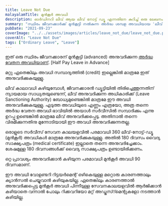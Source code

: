 ```yaml
---
title: Leave Not Due
malayalamTitle: മുൻ‌കൂർ അവധി
description: ഓർഡിനറി ലീവ് ആയ ലീവ് നോട്ട് ഡ്യൂ എന്നതിനേ കുറിച്ച് ഒരു ലേഖനം
summary: "സ്ഥിരം ജീവനക്കാർക്ക് മുൻകൂട്ടി നൽകുന്ന അർദ്ധ ശമ്പള അവധിയായ 'ലീവ് നോട്ട് ഡ്യൂ' എന്നതിനെക്കുറിച്ചു ഈ ലേഖനം വിശദീകരിക്കുന്നു. യോഗ്യത, അനുവദനീയമായ പരമാവധി ദിവസങ്ങൾ എന്നിവ ഉൾപ്പെടെ മറ്റു വ്യവസ്ഥകളും പ്രതിപാദിക്കുന്നു"
pubDate: "2021-09-23"
coverImage: "../../assets/images/articles/leave_not_due/leave_not_due.png"
coverAlt: "Leave Not Due"
tags: ["Ordinary Leave", "Leave"]
---
```


ഇത് ഒരു സ്ഥിരം ജീവനക്കാരന് മുൻകൂട്ടി (advanced) അനുവദിക്കുന്ന [അർദ്ധ വേതന അവധിയാണ്](/article/half-pay-leave/). [Half Pay Leave in Advance]

മറ്റു ഏതെങ്കിലും അവധി സമ്പാദ്യത്തിൽ (credit) ഇല്ലെങ്കിൽ മാത്രമേ ഇത് അനുവദിക്കുകയുള്ളു.

ലീവ് കാലാവധി കഴിയുമ്പോൾ, ജീവനക്കാരൻ ഡ്യൂട്ടിയിൽ തിരിച്ചെത്തുന്നതിന് ന്യായമായ സാധ്യതയുണ്ടെന്ന്, ലീവ് അനുവദിക്കുന്ന അധികാരിക്ക് (Leave Sanctioning Authority) ബോധ്യമുണ്ടെങ്കിൽ മാത്രമേ ഈ അവധി അനുവദിക്കുകയുള്ളു. എടുത്ത അവധിയുടെ എണ്ണം എത്രയോ, അത്ര തന്നെ അർദ്ധ വേതന അവധി ഭാവിയിൽ അയാൾ സർവീസിൽ സമ്പാദിക്കും എന്നു ഉറപ്പു ഉണ്ടെങ്കിൽ മാത്രമേ ലീവ് അനുവദിക്കപ്പെടു. അതിനാൽ തന്നെ വിരമിക്കുന്നതിനു മുന്നോടിയായി ഈ അവധി അനുവദിക്കുന്നതല്ല.

ഒരാളുടെ സർവീസ് സേവന കാലയളവിൽ പരമാവധി 360 ലീവ്-നോട്ട്-ഡ്യൂ (മുൻ‌കൂർ) അവധികൾ മാത്രമേ അനുവദിക്കുകയുള്ളു. അതിൽ 180 ദിവസം വൈദ്യ സാക്ഷ്യപത്രം (medical certificate) ഇല്ലാതെ തന്നെ അനുവദിച്ചേക്കാം. ശേഷമുള്ള 180 ദിവസങ്ങൾക്ക് വൈദ്യ സാക്ഷ്യപത്രം ഉണ്ടായിരിക്കണം.

ഒറ്റ പ്രാവശ്യം അനുവദിക്കാൻ കഴിയുന്ന പരമാവധി മുൻ‌കൂർ അവധി 90 ദിവസമാണ്.

ഈ അവധി വോളണ്ടറി റിട്ടയർമെന്റ് ഒഴികെയുള്ള മറ്റൊരു കാരണത്താലും ക്യാൻസൽ ചെയ്യുവാൻ കഴിയുകയില്ല. ഏതെങ്കിലും കാരണത്താൽ അനുവദിക്കപ്പെട്ട മുൻ‌കൂർ അവധി പിന്നീടുള്ള സേവനകാലയളവിൽ ആർജിക്കാൻ കഴിയാതെ വന്നാൽ പോലും റിക്കവറിയോ മറ്റ് അഡ്ജസ്റ്മെന്റുകളോ നടത്താൻ കഴിയില്ല.
